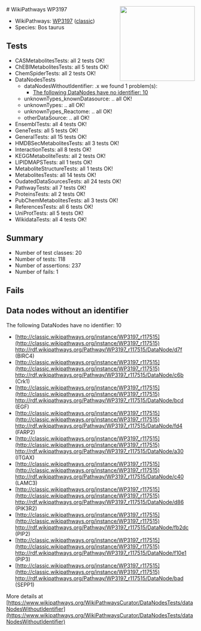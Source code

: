 <img style="float: right; width: 200px" src="https://upload.wikimedia.org/wikipedia/commons/thumb/8/83/Wplogo_with_text_500.png/640px-Wplogo_with_text_500.png" />
# WikiPathways WP3197

* WikiPathways: [WP3197](https://wikipathways.org/pathways/WP3197) ([classic](https://classic.wikipathways.org/instance/WP3197))
* Species: Bos taurus
## Tests
* CASMetabolitesTests: all 2 tests OK!
* ChEBIMetabolitesTests: all 5 tests OK!
* ChemSpiderTests: all 2 tests OK!
* DataNodesTests
    * dataNodesWithoutIdentifier: .x we found 1 problem(s):
        * [The following DataNodes have no identifier: 10](#8792c490)
    * unknownTypes_knownDatasource: .. all OK!
    * unknownTypes: .. all OK!
    * unknownTypes_Reactome: .. all OK!
    * otherDataSource: .. all OK!
* EnsemblTests: all 4 tests OK!
* GeneTests: all 5 tests OK!
* GeneralTests: all 15 tests OK!
* HMDBSecMetabolitesTests: all 3 tests OK!
* InteractionTests: all 8 tests OK!
* KEGGMetaboliteTests: all 2 tests OK!
* LIPIDMAPSTests: all 1 tests OK!
* MetaboliteStructureTests: all 1 tests OK!
* MetabolitesTests: all 14 tests OK!
* OudatedDataSourcesTests: all 24 tests OK!
* PathwayTests: all 7 tests OK!
* ProteinsTests: all 2 tests OK!
* PubChemMetabolitesTests: all 3 tests OK!
* ReferencesTests: all 6 tests OK!
* UniProtTests: all 5 tests OK!
* WikidataTests: all 4 tests OK!


## Summary

* Number of test classes: 20
* Number of tests: 118
* Number of assertions: 237
* Number of fails: 1

## Fails

<a name="8792c490" />

## Data nodes without an identifier

The following DataNodes have no identifier: 10

* [http://classic.wikipathways.org/instance/WP3197_r117515](http://classic.wikipathways.org/instance/WP3197_r117515) http://rdf.wikipathways.org/Pathway/WP3197_r117515/DataNode/d7f (BIRC4)
* [http://classic.wikipathways.org/instance/WP3197_r117515](http://classic.wikipathways.org/instance/WP3197_r117515) http://rdf.wikipathways.org/Pathway/WP3197_r117515/DataNode/c6b (Crk1)
* [http://classic.wikipathways.org/instance/WP3197_r117515](http://classic.wikipathways.org/instance/WP3197_r117515) http://rdf.wikipathways.org/Pathway/WP3197_r117515/DataNode/bcd (EGF)
* [http://classic.wikipathways.org/instance/WP3197_r117515](http://classic.wikipathways.org/instance/WP3197_r117515) http://rdf.wikipathways.org/Pathway/WP3197_r117515/DataNode/fd4 (FARP2)
* [http://classic.wikipathways.org/instance/WP3197_r117515](http://classic.wikipathways.org/instance/WP3197_r117515) http://rdf.wikipathways.org/Pathway/WP3197_r117515/DataNode/a30 (ITGAX)
* [http://classic.wikipathways.org/instance/WP3197_r117515](http://classic.wikipathways.org/instance/WP3197_r117515) http://rdf.wikipathways.org/Pathway/WP3197_r117515/DataNode/c40 (LAMC3)
* [http://classic.wikipathways.org/instance/WP3197_r117515](http://classic.wikipathways.org/instance/WP3197_r117515) http://rdf.wikipathways.org/Pathway/WP3197_r117515/DataNode/d86 (PIK3R2)
* [http://classic.wikipathways.org/instance/WP3197_r117515](http://classic.wikipathways.org/instance/WP3197_r117515) http://rdf.wikipathways.org/Pathway/WP3197_r117515/DataNode/fb2dc (PIP2)
* [http://classic.wikipathways.org/instance/WP3197_r117515](http://classic.wikipathways.org/instance/WP3197_r117515) http://rdf.wikipathways.org/Pathway/WP3197_r117515/DataNode/f10e1 (PIP3)
* [http://classic.wikipathways.org/instance/WP3197_r117515](http://classic.wikipathways.org/instance/WP3197_r117515) http://rdf.wikipathways.org/Pathway/WP3197_r117515/DataNode/bad (SEPP1)


More details at [https://www.wikipathways.org/WikiPathwaysCurator/DataNodesTests/dataNodesWithoutIdentifier](https://www.wikipathways.org/WikiPathwaysCurator/DataNodesTests/dataNodesWithoutIdentifier)

